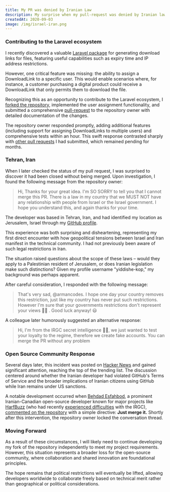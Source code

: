 ```yaml
---
title: My PR was denied by Iranian Law
description: My surprise when my pull-request was denied by Iranian law
createdAt: 2020-09-03
image: /img/israel-iran.png
---
```


### Contributing to the Laravel ecosystem

I recently discovered a valuable [Laravel package](https://github.com/armancodes/laravel-download-link) for generating download links for files, featuring useful capabilities such as expiry time and IP address restrictions.

However, one critical feature was missing: the ability to assign a DownloadLink to a specific user. This would enable scenarios where, for instance, a customer purchasing a digital product could receive a DownloadLink that only permits them to download the file.

Recognizing this as an opportunity to contribute to the Laravel ecosystem, I [forked the repository](https://github.com/Yiddishe-Kop/laravel-download-link), implemented the user assignment functionality, and submitted a comprehensive [pull-request](https://github.com/armancodes/laravel-download-link/pull/9) to the repository owner with detailed documentation of the changes.

The repository owner responded promptly, adding additional features (including support for assigning DownloadLinks to multiple users) and comprehensive tests within an hour. This swift response contrasted sharply with [other pull requests](https://github.com/inertiajs/inertia/pull/141) I had submitted, which remained pending for months.

### Tehran, Iran

When I later checked the status of my pull request, I was surprised to discover it had been closed without being merged. Upon investigation, I found the following message from the repository owner:

> Hi, Thanks for your great idea. I'm SO SORRY to tell you that I cannot merge this PR. There is a law in my country that we MUST NOT have any relationship with people from Israel or the Israel government. I hope you understand this, and again thanks for your time.

The developer was based in Tehran, Iran, and had identified my location as Jerusalem, Israel through my [GitHub profile](https://github.com/Yiddishe-Kop).

This experience was both surprising and disheartening, representing my first direct encounter with how geopolitical tensions between Israel and Iran manifest in the technical community. I had not previously been aware of such legal restrictions in Iran.

The situation raised questions about the scope of these laws – would they apply to a Palestinian resident of Jerusalem, or does Iranian legislation make such distinctions? Given my profile username "yiddishe-kop," my background was perhaps apparent.

After careful consideration, I responded with the following message:

> That's very sad, @armancodes. I hope one day your country removes this restriction, just like my country has never put such restrictions. However I'm sure that your governments restrictions don't represent your views 🤷‍♂️ . Good luck anyway! 😃

A colleague later humorously suggested an alternative response:

> Hi, I'm from the IRGC secret intelligence 🕵️‍♂️, we just wanted to test your loyalty to the regime, therefore we create fake accounts. You can merge the PR without any problem

### Open Source Community Response

Several days later, this incident was posted on [Hacker News](https://insin.github.io/react-hn/#/story/24364793?_k=l43je0) and gained significant attention, reaching the top of the trending list. The discussion centered around whether the Iranian developer had violated GitHub's Terms of Service and the broader implications of Iranian citizens using GitHub while Iran remains under US sanctions.

A notable development occurred when [Behdad Esfahbod](https://github.com/behdad), a prominent Iranian-Canadian open-source developer known for major projects like [HarfBuzz](https://github.com/harfbuzz/harfbuzz) (who had recently [experienced difficulties](https://medium.com/@behdadesfahbod/if-you-read-one-thing-from-me-please-be-this-2262ec7b8af2) with the IRGC), [commented on the repository](https://github.com/armancodes/laravel-download-link/pull/9#issuecomment-686413931) with a simple directive: **Just merge it.** Shortly after this intervention, the repository owner locked the conversation thread.

### Moving Forward

As a result of these circumstances, I will likely need to continue developing my fork of the repository independently to meet my project requirements. However, this situation represents a broader loss for the open-source community, where collaboration and shared innovation are foundational principles.

The hope remains that political restrictions will eventually be lifted, allowing developers worldwide to collaborate freely based on technical merit rather than geographical or political considerations.
